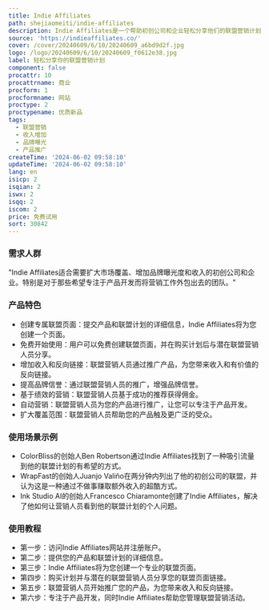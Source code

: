 ```yaml
---
title: Indie Affiliates
path: shejiaomeiti/indie-affiliates
description: Indie Affiliates是一个帮助初创公司和企业轻松分享他们的联盟营销计划给全球联盟营销人员的平台，从而增加收入、反向链接和品牌曝光。
source: 'https://indieaffiliates.co/'
cover: /cover/20240609/6/10/20240609_a6bd9d2f.jpg
logo: /logo/20240609/6/10/20240609_f0612e38.jpg
label: 轻松分享你的联盟营销计划
component: false
procattr: 10
procattrname: 商业
procform: 1
procformname: 网站
proctype: 2
proctypename: 优质新品
tags:
  - 联盟营销
  - 收入增加
  - 品牌曝光
  - 产品推广
createTime: '2024-06-02 09:58:10'
updateTime: '2024-06-02 09:58:10'
lang: en
isicp: 2
isqian: 2
iswx: 2
isqq: 2
iscom: 2
price: 免费试用
sort: 30842
---
```




### 需求人群
"Indie Affiliates适合需要扩大市场覆盖、增加品牌曝光度和收入的初创公司和企业。特别是对于那些希望专注于产品开发而将营销工作外包出去的团队。"

### 产品特色
* 创建专属联盟页面：提交产品和联盟计划的详细信息，Indie Affiliates将为您创建一个页面。
* 免费开始使用：用户可以免费创建联盟页面，并在购买计划后与潜在联盟营销人员分享。
* 增加收入和反向链接：联盟营销人员通过推广产品，为您带来收入和有价值的反向链接。
* 提高品牌信誉：通过联盟营销人员的推广，增强品牌信誉。
* 基于绩效的营销：联盟营销人员基于成功的推荐获得佣金。
* 自动营销：联盟营销人员为您的产品进行推广，让您可以专注于产品开发。
* 扩大覆盖范围：联盟营销人员帮助您的产品触及更广泛的受众。

### 使用场景示例
* ColorBliss的创始人Ben Robertson通过Indie Affiliates找到了一种吸引流量到他的联盟计划的有希望的方式。
* WrapFast的创始人Juanjo Valiño在两分钟内列出了他的初创公司的联盟，并认为这是一种通过不做事赚取额外收入的超酷方式。
* Ink Studio AI的创始人Francesco Chiaramonte创建了Indie Affiliates，解决了他如何让营销人员看到他的联盟计划的个人问题。

### 使用教程
* 第一步：访问Indie Affiliates网站并注册账户。
* 第二步：提供您的产品和联盟计划的详细信息。
* 第三步：Indie Affiliates将为您创建一个专业的联盟页面。
* 第四步：购买计划并与潜在的联盟营销人员分享您的联盟页面链接。
* 第五步：联盟营销人员开始推广您的产品，为您带来收入和反向链接。
* 第六步：专注于产品开发，同时Indie Affiliates帮助您管理联盟营销活动。

  

